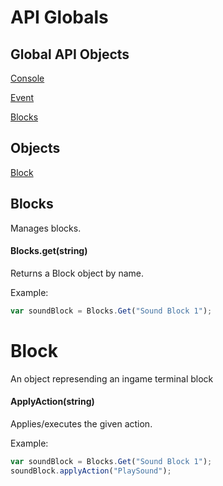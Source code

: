 # API Globals

## Global API Objects

[Console](Console.md)

[Event](Event.md)

[Blocks](Blocks.md)

## Objects

[Block](Block.md)

## Blocks

Manages blocks.

#### Blocks.get(string)

Returns a Block object by name.

Example:
```javascript
var soundBlock = Blocks.Get("Sound Block 1");
```

# Block

An object represending an ingame terminal block

#### ApplyAction(string)

Applies/executes the given action.

Example:
```javascript
var soundBlock = Blocks.Get("Sound Block 1");
soundBlock.applyAction("PlaySound");
```


